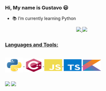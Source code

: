 ### Hi, My name is Gustavo :smiley:

- 	:books: I’m currently learning Python


<div align="center">
  <a href="https://github.com/Gustavomichel">
  <img height="180em" src="https://github-readme-stats.vercel.app/api?username=Gustavomichel&show_icons=true&theme=outrun&include_all_commits=true&count_private=true"/>
  <img height="180em" src="https://github-readme-stats.vercel.app/api/top-langs/?username=Gustavomichel&layout=compact&langs_count=7&theme=outrun&hide=ShaderLab,HLSL"/>
</div>

##
  <h3 align="left"><STRONG>Languages and Tools:</STRONG></h3>
  
  <div style="display: inline_block"><br>
    <img align="center" alt="Gustavo-Python" height="50" width="60" src="https://raw.githubusercontent.com/devicons/devicon/master/icons/python/python-original.svg">
    <img align="center" alt="Gustavo-c++" height="45" width="60" src="https://raw.githubusercontent.com/devicons/devicon/master/icons/cplusplus/cplusplus-original.svg">
    <img align="center" alt="Gustavo-Js" height="40" width="60" src="https://raw.githubusercontent.com/devicons/devicon/master/icons/javascript/javascript-plain.svg">
    <img align="center" alt="Gustavo-Ts" height="40" width="60" src="https://raw.githubusercontent.com/devicons/devicon/master/icons/typescript/typescript-plain.svg">
    <img align="center" alt="Gustavo-Kotlin" height="37" width="60" src="https://raw.githubusercontent.com/devicons/devicon/master/icons/kotlin/kotlin-original.svg">
</div>
  
  ##
  
  <div>
    <a href="https://twitter.com/GustavoMichel01" target="_blank"><img src="https://img.shields.io/badge/Twitter-1DA1F2?style=for-the-badge&logo=twitter&logoColor=white" target="_blank"></a> 
  <a href = "mailto:Gustavomic13@hotmail.com"><img src="https://img.shields.io/badge/-Gmail-%23333?style=for-the-badge&logo=gmail&logoColor=white" target="_blank"></a>
  </div>
